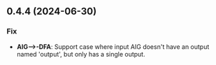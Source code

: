 ## 0.4.4 (2024-06-30)

### Fix

- **AIG-->-DFA**: Support case where input AIG doesn't have an output named 'output', but only has a single output.
